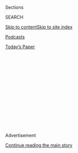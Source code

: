 <div id="app">

<div>

<div>

<div>

<div class="NYTAppHideMasthead css-1q2w90k e1suatyy0">

<div class="section css-ui9rw0 e1suatyy2">

<div class="css-eph4ug er09x8g0">

<div class="css-6n7j50">

</div>

<span class="css-1dv1kvn">Sections</span>

<div class="css-10488qs">

<span class="css-1dv1kvn">SEARCH</span>

</div>

[Skip to content](#site-content)[Skip to site
index](#site-index)

</div>

<div id="masthead-section-label" class="css-1wr3we4 eaxe0e00">

[Podcasts](https://www.nytimes3xbfgragh.onion/spotlight/podcasts)

</div>

<div class="css-10698na e1huz5gh0">

</div>

</div>

<div id="masthead-bar-one" class="section hasLinks css-15hmgas e1csuq9d3">

<div class="css-uqyvli e1csuq9d0">

</div>

<div class="css-1uqjmks e1csuq9d1">

</div>

<div class="css-9e9ivx">

[](https://myaccount.nytimes3xbfgragh.onion/auth/login?response_type=cookie&client_id=vi)

</div>

<div class="css-1bvtpon e1csuq9d2">

[Today’s
Paper](https://www.nytimes3xbfgragh.onion/section/todayspaper)

</div>

</div>

</div>

</div>

<div data-aria-hidden="false">

<div id="site-content" data-role="main">

<div>

<div class="css-1aor85t" style="opacity:0.000000001;z-index:-1;visibility:hidden">

<div class="css-1hqnpie">

<div class="css-epjblv">

<span class="css-17xtcya">[Podcasts](/spotlight/podcasts)</span><span class="css-x15j1o">|</span><span class="css-fwqvlz">‘This
Terrible Thing Is Happening, but the World Goes
On.’</span>

</div>

<div class="css-k008qs">

<div class="css-1iwv8en">

<span class="css-18z7m18"></span>

<div>

</div>

</div>

<span class="css-1n6z4y">https://nyti.ms/2KLqFys</span>

<div class="css-1705lsu">

<div class="css-4xjgmj">

<div class="css-4skfbu" data-role="toolbar" data-aria-label="Social Media Share buttons, Save button, and Comments Panel with current comment count" data-testid="share-tools">

  - 
  - 
  - 
  - 
    
    <div class="css-6n7j50">
    
    </div>

  - 
  - 

</div>

</div>

</div>

</div>

</div>

</div>

<div id="NYT_TOP_BANNER_REGION" class="css-13pd83m">

</div>

<div id="top-wrapper" class="css-1sy8kpn">

<div id="top-slug" class="css-l9onyx">

Advertisement

</div>

[Continue reading the main
story](#after-top)

<div class="ad top-wrapper" style="text-align:center;height:100%;display:block;min-height:250px">

<div id="top" class="place-ad" data-position="top" data-size-key="top">

</div>

</div>

<div id="after-top">

</div>

</div>

<div>

<div class="css-1g7y0i5 e1drnplw0">

<div class="css-1ceswkc e1drnplw1">

</div>

<div class="css-f2fzwx e1drnplw2">

<div data-aria-labelledby="modal-title" data-role="region">

<div id="modal-title" class="css-mln36k">

transcript

</div>

<div class="css-pbq7ev">

</div>

<span>Back to Sugar
Calling</span>

<div class="css-f6lhej">

<div class="css-1ialerq">

<div class="css-1701swk">

bars

</div>

<div>

<div class="css-1t7yl1y">

0:00/0:00

</div>

<div class="css-og85jy">

\-0:00

</div>

</div>

</div>

</div>

<div class="css-15fbio0">

<div class="css-1p4nyns">

transcript

## ‘This Terrible Thing Is Happening, but the World Goes On.’

### Hosted by Cheryl Strayed, produced by Kelly Prime and edited by Sara Sarasohn. Editorial oversight by Wendy Dorr.

#### Cheryl Strayed talks with the author Judy Blume about raising teens, losing religion and writing it all down.

Wednesday, April 29th, 2020

</div>

  - cheryl strayed  
    Today, I’m going to call Judy Blume. She taught me a lot about being
    a teenager and a young woman in her books, “Are You There God? It’s
    Me, Margaret,” “Deenie,” “Tiger Eyes,” “Forever.” Really, there’s
    such a long list. I could go on and on. In fact, I distinctly
    remember the exact shelf that her books occupied in Chaska Middle
    School. I visited often, checked out every single book on that shelf
    at least one, sometimes two or three times. I can’t think of anyone
    better to call when seeking wisdom at this really confusing moment
    in our lives, so I’m going to give her a call.

  - \[music\]

  - \[dial tone\]

  - judy blume  
    Hello?

  - cheryl strayed  
    Hi, is this Judy?

  - judy blume  
    It is Judy.

  - cheryl strayed  
    Hi, Judy. It’s Cheryl Strayed.

  - judy blume  
    Hi, Cheryl. How nice to talk to you.

  - cheryl strayed  
    Oh. I mean, honestly, Judy, in all of the dreams of my life as a
    writer, I never, ever, ever thought I would get to talk to you. I
    have loved you for so long, since I was a little child.

  - judy blume  
    Well, I’m so glad that I’m still here so we can do this.

  - cheryl strayed  
    I’m so glad you’re here too. We’ve made it this far, that I can
    finally reach you. So where are you?

  - judy blume  
    Well, we live in Key West, which is a lovely place to live. It’s
    summer all the time, and I’m a summer girl. And I’m here with my
    husband George, and we live in a old low-rise condo, and we’re on
    the second floor. And so we’re on the ocean with the birds, and it’s
    feeding time in the afternoon, and we get to watch all the changes.
    I know it’s good for me in normal time, so I’m assuming that it’s
    good for me in these times too. I love the sea. I love everything
    about it. I like to go to sleep at night listening to it, so I’m
    lucky.

  - cheryl strayed  
    So is it just the two of you? Have you been socially isolating for
    some time now?

  - judy blume  
    Since March 12.

  - cheryl strayed  
    Wow.

  - judy blume  
    So yes, it’s been a long time. The last day — I think that may be
    the last day we went to the bookstore. I know it was on a Thursday.
    And it’s so interesting, this role reversal with grown kids, and
    I’ve heard it from so many of my friends, but I know we’re not the
    only ones, where they call — they’re worried. It’s a very tender
    kind of worry, because I guess they think we’re old. \[LAUGHS\] I
    guess we are old, but we don’t see ourselves that way. We’re 82. We
    think of ourselves as young, but we’re not. And Larry called, and he
    said, you cannot be going to work at the bookstore with everybody
    coming into that store is a tourist from all over the place. You
    can’t do it anymore. And we looked at each other, George and I,
    and we knew he was right. We knew he was right. And of course, the
    store closed. But we did stop. That was our last day. And that’s
    been very hard, Cheryl.

  - cheryl strayed  
    Oh. And so you own a bookstore, right? It’s called Books & Books in
    Key West.

  - judy blume  
    Well, we started it. We don’t own it. It’s nonprofit. But we’re the
    founders. And it’s four years old, and it’s our baby. And going to
    work four days a week in the bookstore is like this huge joy for me.
    It’s my reward after 50 years of writing, which, for me, was enough.
    It’s not enough for everybody. But for me, 50 years was enough —

  - cheryl strayed  
    Right.

  - \[laughter\]

  - judy blume  
    — I said, of being locked up in that little room, and here I’m right
    back. I’m right back living the way I lived when I was writing full
    time.

  - cheryl strayed  
    Right. That’s so interesting you say that, because the other writers
    I’ve talked to are all saying, well, you know, it’s not as hard for
    me because, of course, as a writer, I have to socially isolate in
    order to get work done. And you’re, I guess, retired as a writer,
    and then you were happily —

  - judy blume  
    No, no, no. No, never say retired. I’ve never retired. No, no, no.

  - cheryl strayed  
    But you’re just not writing right now. Is that what you mean?

  - judy blume  
    I’m not writing right now. And I would have to be doing something.
    I’m a worker. I’m a worker bee. So having a bookstore to go to and
    run, and do all the things that one does in a bookstore, and I love
    them all. And I loved being allowed out after 50 years of not being
    allowed out. And now I’m back. But I know how to do this, because
    this is the way I lived. Except, except for the constant — or I
    should say, the coming and going of anxiety.

  - cheryl strayed  
    Mm-hm.

  - judy blume  
    You know, it’s just so different.

  - cheryl strayed  
    Right. So what are you anxious about, Judy?

  - judy blume  
    Oh. What am I anxious about?

  - cheryl strayed  
    \[LAUGHS\] Let’s make a list.

  - judy blume  
    I’m anxious about what’s happening around the world. I’m anxious
    about the virus. I’m anxious about what it’s doing. It’s just a very
    scary thing.

  - cheryl strayed  
    Yeah.

  - judy blume  
    And maybe it is that the older you are, the more afraid you are.
    Maybe we’re not supposed to be afraid. I don’t know. But I’m a
    mixture of the anxiety but the optimist. I’m scared one minute, and
    then it’s like, oh, everything is going to be OK. Let’s dance. That
    will help me.

  - cheryl strayed  
    And how do you make that shift? How do you go from that anxiety that
    you feel to, let’s dance, or to that sense of, it’s going to be OK?

  - judy blume  
    \[LAUGHS\]
    
    You know, I grew up with a wonderful father. I adored my father.
    Sadly, he died when he was 54, and I was just 21. And so we didn’t
    get to know each other as adults. But he was a philosopher. He was
    the guy who everyone came to with their problems. As I became a
    teenager, of course, I didn’t turn to him, because he was my father,
    and you know how that goes. You have to go someplace else.

  - cheryl strayed  
    Right. Of course.

  - judy blume  
    But in our family, he was the youngest of seven children. Nobody
    lived to be 60. All of his siblings. So there was always another
    death, another shiva, which is — when a Jewish person dies, you call
    it sitting shiva, and people come and visit. That was going on all
    the time I was growing up. And he would always, when I was young,
    take me on his lap and say, life is for the living, and life goes
    on. Life will go on. And yeah, that’s true. Life goes on.

  - cheryl strayed  
    So you reach back for that sense of — to me, when he’s saying to
    you, life goes on even in the face of death, that to me is the
    ultimate lesson in essentially embracing that suffering exists, and
    that even in our joy, there is always a piece of sorrow.

  - judy blume  
    Yes.

  - cheryl strayed  
    I find that to be a calming thing. That’s helped me shift from
    anxiety to calm, and sometimes all the way to let’s dance, if you
    put that on the continuum.

  - judy blume  
    \[LAUGHS\] Let’s dance is because moving around, moving — we go for
    morning walks. We have not given up our morning walk, thank
    goodness. We wear masks now, but we go for a two-mile walk every
    morning. And that is so, so important. And the physical activity for
    me — George is much more mellow, much more relaxed and cavalier
    personality. And he doesn’t worry, which is nice, but if — there’s
    always one — maybe there are couples where no one worries. But the
    couples I know have one who’s anxious and a worrier, and the other
    one who isn’t. Two worriers in one family would be too much.

  - cheryl strayed  
    I agree.

  - judy blume  
    Right? But it’s the one with all the imagination. He often will say
    to me, you have too much imagination. Well, if you’re a fiction
    writer, you can’t have too much imagination.

  - cheryl strayed  
    That’s right. It’s come in handy for you, I would say, Judy, that
    imagination.

  - judy blume  
    \[LAUGHS\]

  - cheryl strayed  
    So many of those books that you’ve written, all of them, really,
    they always — I think one of the most important things that you and
    your books have contributed is really teaching children and
    teenagers about how important it is to have that sense of honesty
    and integrity, and to be sensitive to our own needs and desires and
    thoughts, and those of others as well. How was it that you came to
    write these books that were so much about openness, and honesty, and
    honoring our emotional lives?

  - judy blume  
    Yeah, but let’s just — I just have to tell you the truth here. I had
    no idea what I was doing. When I sat down to write books, I was in
    my very late 20s. Maybe I was 30 when “Margaret” was published. I
    had no idea what I was doing. And where does that stuff come from? I
    don’t know. I don’t understand it. I’ve given up trying to
    understand it. But it’s there when I write. And it may not be there
    when I have a conversation with you. It’s there somewhere deep
    inside, and it comes out when I’m writing. I just — I have a couple
    of things I wanted to share with you, but — and the other one is not
    from a book of mine, but this is so apropos of what we’re saying.
    “In the Unlikely Event,” when I was writing that — that’s my last
    novel, and it’s going to be my last novel. And it took five years,
    and it took a lot out of me. But it’s all based on a series of
    tragedies that happened in my hometown when I was 14. And although
    it’s not autobiographical in terms of the characters, it is very
    much, was a part of my life.

  - cheryl strayed  
    Right. And it’s Elizabeth, New Jersey, is that right?

  - judy blume  
    Elizabeth, New Jersey, yeah. In, I can’t remember how many days,
    50-something days, we had three major airlines crash.

  - cheryl strayed  
    Into your town.

  - judy blume  
    Yeah, into our town. Into Elizabeth. I did not see any of it. I
    remember it very clearly. And the only thing that surprises me now,
    that, as a fiction writer, I never wrote about it for 40 years, I
    think. But anyway, there was just this one tiny little line in it
    that I remember after I wrote it, I said to myself, where did that
    come from? And how did you know that? Because it just came. And it’s
    the night after the first crash, when Miri, who is 15, is in bed
    with her single mom, Rusty, and neither one of them can sleep. And
    this is from Rusty’s point of view.
    
    “When Miri asked if she believed in God, what was she supposed to
    say? Of course I believe in God, she told her. But how could God let
    such a terrible thing happen? It’s not God’s job to decide what
    happens, Rusty said. It’s his job to help you get through it. Oh, if
    only she really believed that.”
    
    And that makes me cry, because I don’t know where that came from. I
    do remember after a series of tragedies in our family, my father,
    who was raised as an Orthodox Jew, but from the time he married my
    mother — I mean, she wasn’t, and so we weren’t. We were Jews, but we
    weren’t observant Jews in any way. But my father — I think it was
    very, very hard for him. This was when his — my 25-year-old cousin
    was diagnosed with terminal lung cancer, and she had a two-year-old
    baby. And on the night that the doctors told her parents this, my
    father’s last surviving sibling, who was her father, died on the
    spot in the hospital. And then a few months later, Elsie, my cousin,
    died. And my father was sitting on the stairs, and I was sitting
    with him. And he said, you know, I just can’t believe anymore. I
    just think I have lost my belief in God. It’s not there anymore.
    I’ve lost it. And you know what? A few months later, my father
    died very quickly and suddenly, and I was with him. And all of this
    was tough. Very tough. And I wasn’t writing then, of course. So you
    ask, how do you get through things? And after I became a writer,
    that’s how I got through things.

  - cheryl strayed  
    Yeah, writing became your healing.

  - judy blume  
    Well, yeah, it did.

  - cheryl strayed  
    But back there, when your father said, I don’t believe in God, and
    then he died, you were a young woman. How old were you when he died?
    21?

  - judy blume  
    21\. I was about to get married, believe it or not. The invitations
    were out to the wedding. Way too young, but we did that then. You
    know.

  - cheryl strayed  
    Mm-hm. Yeah. I did that too. Too young.

  - judy blume  
    Too young.

  - cheryl strayed  
    How did you find your way through that darkness?

  - judy blume  
    That was very dark.
    
    That was very dark. I think I — I don’t know, because I had no one
    to talk to. My mother never spoke about that day. Never. My father
    was the nurturing parent, and the one you could go to, and the one
    who would help you through things. And my mother just couldn’t do
    anything like that. And she didn’t want us to show anything in
    public. And that’s hard.

  - cheryl strayed  
    It’s incredibly, and I think too — you know obviously, it sounds
    like there was this personality difference between your mother and
    father. But I would say that your mother’s values around loss and
    grief — saying, don’t show it in public, let’s not speak of it again
    — is very much aligned with the times and the ways that we used to
    think about grief and loss. And I guess that’s what I was trying to
    drive at when I was so struck by how brave you were as a writer to
    decide to break those codes of silence about subjects that are
    difficult. Grief, divorce, sexuality, masturbation, racism. All of
    these things that I was so drawn to, like many others, because you
    were speaking honestly with this deep emotional intelligence and
    compassion about things that we’re many times told, do not speak of
    these things.
    
    Did it come alive on the page, and in your real life, you didn’t —
    did you obey your mother when she said, don’t speak of it?

  - judy blume  
    Well, I mean, what was I going to do? My mother wasn’t going to talk
    to me. One time I went into her room, and she was crying. And I felt
    that, oh my god, I’ve invaded her privacy. And I felt terrible.
    Terrible. And so I left, instead of going and sitting down and
    crying. I knew that she just couldn’t do that. And I felt, I think,
    kind of abandoned then. I felt — and maybe that’s where it came out,
    in the writing. Because it was there. It was there, inside me. And
    that was the way I let it out. But none of what you said just now
    was deliberate. When I look back, I think, oh, for a fearful person
    — or I was a very fearful child, an anxious child with eczema and
    other anxiety-caused problems —
    
    I was courageous in my writing. I was brave in my writing, if not in
    my life.

  - cheryl strayed  
    Mm. And then it sounds like you became braver over time.

  - judy blume  
    Yeah, I think so. I certainly hope so. Yeah.

  - cheryl strayed  
    It’s like —

  - judy blume  
    You know what, I’m a doer. I like to take action. So when I had
    breast cancer, I was told I had breast cancer. OK. OK. Let’s get
    this thing done. Let’s get this taken care of. And I do my research,
    and I call people, and then I did it. That was it. Let’s just do
    this. And I think what’s so difficult this time is, there’s no
    action that I can take. I can’t control this coronavirus all over
    the world. There’s nothing I can do. I can vote, but there’s really
    nothing much that I can do. Which is kind of why I’m talking to you.
    \[LAUGHS\] I feel like this is something I can do. This is something
    I can do. It may never help anybody, but I can get this out, and
    it’s not just sitting here and doing nothing.

  - cheryl strayed  
    I actually think you’re doing a lot, Judy, in the form of all those
    books that you’ve written. Think of all the teenagers right now who
    are reading those words that you wrote so long ago, and feeling
    consoled by them during what is probably an incredibly hard time for
    them. I have two teenagers myself, and I know mine are challenged by
    having to be socially distant from their friends during this time
    when they really are wanting more and more independence. And my
    husband and I have gotten used to giving them independence. They get
    to roam the neighborhood or the city, and now suddenly, we’re
    saying, nope. It’s like you’re little kids again. You have to stay
    with us at our side. If not at our side, it’s certainly in our
    house. And that’s been rather tricky. My joke is that my teenagers
    have been socially distancing from my husband and me for some time
    now.

  - judy blume  
    Which is what teenagers are supposed to do.

  - cheryl strayed  
    Exactly. Developmentally, that’s their job. And now, what we have to
    say to them is, you have to be here with us all the time. And it’s
    hard. And so I’m asking, do you have maybe some wisdom to share with
    them? Um, and also to share with the parents. How do we do a good
    job at this? How do we respect those boundaries while also obeying
    the rules of social isolation?

  - judy blume  
    Oh, it’s a very hard — I mean, I wish I had answers for you. One
    thing I’m sharing with parents who have kids, teenage kids, is — or
    I would say this directly to the kids. Acknowledge your feelings.
    And you don’t have to discuss it with your parents either. Write it
    down. What I always did through the hardest times of my adult life —
    I just got rid of all these books a year or two ago when I moved. I
    probably shouldn’t have, but I did. I had notebooks. They weren’t
    fancy, they were nothing, but they were whatever was around at the
    time. And through the hardest times — I never wrote about the happy
    times, but through the hardest times, I would just write things
    down, not fancy. Just — I’m a doodler. So even with doodles, I would
    write the word “annoyed,” and I would doodle all around it. Angry,
    sad, lost, lonely, wishing, missing. All the things that they may be
    feeling. Jot it down. If you can draw it, even better. I never
    could, but I decorated words with my doodles. Because someday when
    this ends, and it will end, then they will have this so that they
    can remember. And they never have to share it. I think that’s the
    most important thing. It’s theirs. It’s private. It’s off limits.

  - cheryl strayed  
    Yeah. You know, I just want to pause and say, wait a minute, did you
    — when you say you got rid of your notebooks, did you donate them to
    the library that’s keeping your papers?

  - judy blume  
    Oh, no. No, no, no —

  - cheryl strayed  
    Judy\!

  - judy blume  
    — no, no, no. They —

  - cheryl strayed  
    Oh, come on.

  - judy blume  
    No\! No, this was stuff so private. I mean, my papers went, but
    these notebooks were shredded. Yes, under my supervision, shredded.

  - cheryl strayed  
    Oh, Judy.

  - judy blume  
    I read them, I saved them. Every year, I took them out. And then I
    thought, you know, I don’t want to die with these notebooks out
    there. I don’t want anyone I love — my kids, my husband — I don’t
    want them to read this. Because this was for me.
    
    While some of it may have been about them, this release was for me.

  - cheryl strayed  
    Right.

  - judy blume  
    And then I didn’t need it anymore. And I didn’t feel that it
    belonged out there in the world either, because this was who I was
    at a moment in time. Just like this is who your kids are right now.
    And they may not need to do this, because again, they have friends
    that they’re sharing with. I don’t know. Are they sharing their most
    intimate, dark feelings? Do they want to do that? Then they do that
    for themselves. I never did that when I was growing up. I had a best
    friend. And we are still best friends, god knows how many years
    later.

  - cheryl strayed  
    Oh, that’s so nice.

  - judy blume  
    12 to 82. It’s a lot of years. And we talk about that now, how we
    loved each other, we enjoyed each other’s company so much.
    Everything was perfect just being together. But we never really told
    each other what was deep, deep inside. Never. Never shared that.

  - cheryl strayed  
    Why do you think you didn’t?

  - judy blume  
    Why. I don’t know. Was it the times? Are kids more able to do that
    now?

  - cheryl strayed  
    You know, I don’t know. I had that same experience when I got back
    in touch with some of my high school friends, maybe a decade or so
    ago. And some of my best, best friends. And it was only then that we
    shared difficult things. That I shared that my father had physically
    abused my mother, for example. Or shared the economic hardship. I
    grew up in poverty, and how stressful that was for me, and how hard
    I worked as a teenager to conceal that. And all of that — here we
    were, dear friends, and all of that, I was trying to make it
    invisible. And I think that for me, my theory is that it’s just too
    painful. It’s too painful, and so much about being a teenager, as
    you well know, that you’ve written about again and again, is just
    wanting everyone to think that you’re normal. And we all have this
    bizarre idea of what normal is, and so we do everything we can to
    pretend to be that way. And what your books always reveal is, none
    of us are normal. We’re all our original selves. And that’s really
    the most beautiful face we can show the world, but it’s really hard
    to do that when you’re a teenager. And I think it’s hard for my kids
    too. My son — I think especially maybe in this case for boys,
    because I asked them that same question. I think my daughter does
    talk to her friends, at least to some degree, about her struggles.
    But my son has said, mom, we just don’t operate that way. What he
    wants to do is go skateboarding with his friends. And they speak
    with a kind of body language that’s not about words so much.

  - judy blume  
    There’s a little — I mean, there is a male-female thing there too.

  - cheryl strayed  
    Yeah, yeah.

  - judy blume  
    I mean, that’s like George. But — oh, Cheryl, can I read you
    something that I absolutely adore?

  - cheryl strayed  
    Yes, please do.

  - judy blume  
    And this is not mine. This is something I just love. It’s from Maira
    Kalman. Do you know who she is?

  - cheryl strayed  
    I do.

  - judy blume  
    She is my favorite Illustrator. And oh my gosh, I wish I could show
    you the glorious illustrations that are in this book. And the book
    is called “Beloved Dog.” And for some reason, I come to it again and
    again and again. And her words are simple, yet not simple. So this
    is it, OK?

  - cheryl strayed  
    OK.

  - judy blume  
    “When I go out for a walk, there’s so much I see that makes me happy
    to be alive — breathing, not thinking, observing. I am grateful
    beyond measure to be a part of it all. There are people, of course,
    heroic and heartbreaking, going about their business in splendid
    fashion. There are trees, glorious and consoling, changing with the
    seasons, reminders that all things change and change again. There
    are flowers, birds, babies, buildings. I love all these things. But
    above all, I am besotted by dogs. They are constant reminders that
    life reveals the best of itself when we live fully in the moment and
    extend our unconditional love. And it is very true that the most
    tender, uncomplicated, most generous part of our being blossoms
    without any effort when it comes to the love of a dog.”

  - cheryl strayed  
    Mm. Wow. That is so beautiful, Judy.

  - judy blume  
    I have one fantasy left as a professional, as a writer. My one
    fantasy is that I would love to collaborate with Maira Kalman. I
    just think she is brilliant and wonderful. And now you have to ask
    me, do I have a dog?

  - cheryl strayed  
    Do you have a dog, since you read that?

  - judy blume  
    No.

  - cheryl strayed  
    Why did you choose that passage?

  - judy blume  
    I don’t have a dog. And I love that in this book, she tells us that
    she was terrified of dogs because her mother and grandmother, I
    think, said, be careful, they’ll lunge for your neck and bite your
    head off, something like that. And my mother was terrified of dogs,
    so I didn’t grow up with a dog. But then my son got a dog. And I
    fell in love with this dog. I called Lukie my granddog. And I
    learned what it is about loving a dog. It was just so unconditional
    and satisfying, and very, very sad when Lukie died. She was 16. And
    I always thought that Larry would get another dog, but he never has.
    And of course, I watch them here in Key West, and I just love
    watching them. But I don’t have my own dog.

  - cheryl strayed  
    Well, why don’t you get one, Judy?

  - judy blume  
    Because George says, you have me, Judy. If you don’t have me, you
    should definitely get a dog. But as long as you have me, you’re OK.
    You don’t need a dog.

  - cheryl strayed  
    I’ll just say — I don’t have a vote in this, so I can express my
    opinion. I have two dogs and a husband. And trust me, the things
    that the dogs give me are very different than the things my husband
    gives me.

  - judy blume  
    Oh, I know. I know. But I agree with him that we are probably so
    different that we should not try to have a dog together. And you
    know, this is not just, of course, about the love of a dog. This
    also could be the love for a friend, or the love for a family
    member. It just seems to me to be a lovely piece. I just like
    opening this book and reading.

  - cheryl strayed  
    Well, and to me, it seems to be about the pleasure we take in the
    small things. The way that we find beauty or wonder in every day.
    Are you finding wonder and beauty every day in the midst of these
    difficult times?

  - judy blume  
    I think it’s hard. I do love when we go out walking. I don’t know if
    you know this about Key West, but chickens roam freely in Key West,
    and they’re protected. And I don’t always love the chickens, but
    this time of year, with their little babies walking behind them,
    that’s wonder right there. You know, the world goes on. This
    terrible thing is happening, but the world goes on.

  - cheryl strayed  
    There will always be little yellow baby birds, no matter what.

  - \[laughter\]

  - judy blume  
    I guess so. I hope so.

  - cheryl strayed  
    I do too. So Judy, it’s been wonderful to speak to you, and thank
    you so much for sharing yourself with me.

  - judy blume  
    Thank you. OK. Stay well.

  - cheryl strayed  
    Bye bye, hon.

  - judy blume  
    Bye.

  - cheryl strayed  
    Bye.

  - \[music\]  
    I’m Cheryl Strayed. This is “Sugar Calling.” Next week, Alice
    Walker.

</div>

</div>

</div>

</div>

<div style="position:absolute;width:0;height:0;visibility:hidden;display:none">

</div>

<div style="width:100%">

<div class="css-18qqsen e1eullfg0" style="background-image:url(https://static01.graylady3jvrrxbe.onion/images/2020/04/29/podcasts/sugar-calling-album-art/sugar-calling-album-art-videoFifteenBySeven2610-v2.png)">

<div class="css-1hmsypo e1eullfg2">

<div class="css-131hid3 e1eullfg3">

<div class="css-1uhi299 e1eullfg1">

</div>

<div class="css-1tloyb6">

<div class="css-1kltdsh ehra6vc0">

[<span class="css-1f76qa2">![Sugar Calling
logo](https://static01.graylady3jvrrxbe.onion/images/2020/04/29/podcasts/sugar-calling-album-art/sugar-calling-album-art-square320.jpg)<span>Sugar
Calling</span></span>](https://www.nytimes3xbfgragh.onion/column/sugar-calling)<span class="css-1lhttlg ehra6vc1"><span class="css-sj5ozi ehra6vc2">Subscribe:</span></span>

  - [Apple Podcasts](https://itunes.apple.com/us/podcast/id1505881384)
  - [Google
    Podcasts](https://podcasts.google.com/?feed=aHR0cHM6Ly9yc3MuYXJ0MTkuY29tL3N1Z2FyLWNhbGxpbmc&ved=0CAUQrrcFahcKEwjA8Kyn09voAhUAAAAAHQAAAAAQBQ)

</div>

</div>

<div class="css-1r0dpua e1eullfg4">

<div class="css-1gu519p edye5kn0">

<div>

# ‘This Terrible Thing Is Happening, but the World Goes On.’

## Cheryl Strayed talks with the author Judy Blume about raising teens, losing religion and writing it all down.

</div>

<span class="css-lsnb14 edye5kn4">Hosted by Cheryl Strayed, produced by
Kelly Prime and edited by Sara Sarasohn. Editorial oversight by Wendy
Dorr.</span>

<div class="css-1vd84sn">

<span class="css-16bt4xd">Transcript</span>

</div>

</div>

<div class="css-1g7y0i5 e1drnplw0">

<div class="css-1ceswkc e1drnplw1">

</div>

<div class="css-f2fzwx e1drnplw2">

<div data-aria-labelledby="modal-title" data-role="region">

<div id="modal-title" class="css-mln36k">

transcript

</div>

<div class="css-pbq7ev">

</div>

<span>Back to Sugar
Calling</span>

<div class="css-f6lhej">

<div class="css-1ialerq">

<div class="css-1701swk">

bars

</div>

<div>

<div class="css-1t7yl1y">

0:00/0:00

</div>

<div class="css-og85jy">

\-0:00

</div>

</div>

</div>

</div>

<div class="css-15fbio0">

<div class="css-1p4nyns">

transcript

## ‘This Terrible Thing Is Happening, but the World Goes On.’

### Hosted by Cheryl Strayed, produced by Kelly Prime and edited by Sara Sarasohn. Editorial oversight by Wendy Dorr.

#### Cheryl Strayed talks with the author Judy Blume about raising teens, losing religion and writing it all down.

Wednesday, April 29th, 2020

</div>

  - cheryl strayed  
    Today, I’m going to call Judy Blume. She taught me a lot about being
    a teenager and a young woman in her books, “Are You There God? It’s
    Me, Margaret,” “Deenie,” “Tiger Eyes,” “Forever.” Really, there’s
    such a long list. I could go on and on. In fact, I distinctly
    remember the exact shelf that her books occupied in Chaska Middle
    School. I visited often, checked out every single book on that shelf
    at least one, sometimes two or three times. I can’t think of anyone
    better to call when seeking wisdom at this really confusing moment
    in our lives, so I’m going to give her a call.

  - \[music\]

  - \[dial tone\]

  - judy blume  
    Hello?

  - cheryl strayed  
    Hi, is this Judy?

  - judy blume  
    It is Judy.

  - cheryl strayed  
    Hi, Judy. It’s Cheryl Strayed.

  - judy blume  
    Hi, Cheryl. How nice to talk to you.

  - cheryl strayed  
    Oh. I mean, honestly, Judy, in all of the dreams of my life as a
    writer, I never, ever, ever thought I would get to talk to you. I
    have loved you for so long, since I was a little child.

  - judy blume  
    Well, I’m so glad that I’m still here so we can do this.

  - cheryl strayed  
    I’m so glad you’re here too. We’ve made it this far, that I can
    finally reach you. So where are you?

  - judy blume  
    Well, we live in Key West, which is a lovely place to live. It’s
    summer all the time, and I’m a summer girl. And I’m here with my
    husband George, and we live in a old low-rise condo, and we’re on
    the second floor. And so we’re on the ocean with the birds, and it’s
    feeding time in the afternoon, and we get to watch all the changes.
    I know it’s good for me in normal time, so I’m assuming that it’s
    good for me in these times too. I love the sea. I love everything
    about it. I like to go to sleep at night listening to it, so I’m
    lucky.

  - cheryl strayed  
    So is it just the two of you? Have you been socially isolating for
    some time now?

  - judy blume  
    Since March 12.

  - cheryl strayed  
    Wow.

  - judy blume  
    So yes, it’s been a long time. The last day — I think that may be
    the last day we went to the bookstore. I know it was on a Thursday.
    And it’s so interesting, this role reversal with grown kids, and
    I’ve heard it from so many of my friends, but I know we’re not the
    only ones, where they call — they’re worried. It’s a very tender
    kind of worry, because I guess they think we’re old. \[LAUGHS\] I
    guess we are old, but we don’t see ourselves that way. We’re 82. We
    think of ourselves as young, but we’re not. And Larry called, and he
    said, you cannot be going to work at the bookstore with everybody
    coming into that store is a tourist from all over the place. You
    can’t do it anymore. And we looked at each other, George and I,
    and we knew he was right. We knew he was right. And of course, the
    store closed. But we did stop. That was our last day. And that’s
    been very hard, Cheryl.

  - cheryl strayed  
    Oh. And so you own a bookstore, right? It’s called Books & Books in
    Key West.

  - judy blume  
    Well, we started it. We don’t own it. It’s nonprofit. But we’re the
    founders. And it’s four years old, and it’s our baby. And going to
    work four days a week in the bookstore is like this huge joy for me.
    It’s my reward after 50 years of writing, which, for me, was enough.
    It’s not enough for everybody. But for me, 50 years was enough —

  - cheryl strayed  
    Right.

  - \[laughter\]

  - judy blume  
    — I said, of being locked up in that little room, and here I’m right
    back. I’m right back living the way I lived when I was writing full
    time.

  - cheryl strayed  
    Right. That’s so interesting you say that, because the other writers
    I’ve talked to are all saying, well, you know, it’s not as hard for
    me because, of course, as a writer, I have to socially isolate in
    order to get work done. And you’re, I guess, retired as a writer,
    and then you were happily —

  - judy blume  
    No, no, no. No, never say retired. I’ve never retired. No, no, no.

  - cheryl strayed  
    But you’re just not writing right now. Is that what you mean?

  - judy blume  
    I’m not writing right now. And I would have to be doing something.
    I’m a worker. I’m a worker bee. So having a bookstore to go to and
    run, and do all the things that one does in a bookstore, and I love
    them all. And I loved being allowed out after 50 years of not being
    allowed out. And now I’m back. But I know how to do this, because
    this is the way I lived. Except, except for the constant — or I
    should say, the coming and going of anxiety.

  - cheryl strayed  
    Mm-hm.

  - judy blume  
    You know, it’s just so different.

  - cheryl strayed  
    Right. So what are you anxious about, Judy?

  - judy blume  
    Oh. What am I anxious about?

  - cheryl strayed  
    \[LAUGHS\] Let’s make a list.

  - judy blume  
    I’m anxious about what’s happening around the world. I’m anxious
    about the virus. I’m anxious about what it’s doing. It’s just a very
    scary thing.

  - cheryl strayed  
    Yeah.

  - judy blume  
    And maybe it is that the older you are, the more afraid you are.
    Maybe we’re not supposed to be afraid. I don’t know. But I’m a
    mixture of the anxiety but the optimist. I’m scared one minute, and
    then it’s like, oh, everything is going to be OK. Let’s dance. That
    will help me.

  - cheryl strayed  
    And how do you make that shift? How do you go from that anxiety that
    you feel to, let’s dance, or to that sense of, it’s going to be OK?

  - judy blume  
    \[LAUGHS\]
    
    You know, I grew up with a wonderful father. I adored my father.
    Sadly, he died when he was 54, and I was just 21. And so we didn’t
    get to know each other as adults. But he was a philosopher. He was
    the guy who everyone came to with their problems. As I became a
    teenager, of course, I didn’t turn to him, because he was my father,
    and you know how that goes. You have to go someplace else.

  - cheryl strayed  
    Right. Of course.

  - judy blume  
    But in our family, he was the youngest of seven children. Nobody
    lived to be 60. All of his siblings. So there was always another
    death, another shiva, which is — when a Jewish person dies, you call
    it sitting shiva, and people come and visit. That was going on all
    the time I was growing up. And he would always, when I was young,
    take me on his lap and say, life is for the living, and life goes
    on. Life will go on. And yeah, that’s true. Life goes on.

  - cheryl strayed  
    So you reach back for that sense of — to me, when he’s saying to
    you, life goes on even in the face of death, that to me is the
    ultimate lesson in essentially embracing that suffering exists, and
    that even in our joy, there is always a piece of sorrow.

  - judy blume  
    Yes.

  - cheryl strayed  
    I find that to be a calming thing. That’s helped me shift from
    anxiety to calm, and sometimes all the way to let’s dance, if you
    put that on the continuum.

  - judy blume  
    \[LAUGHS\] Let’s dance is because moving around, moving — we go for
    morning walks. We have not given up our morning walk, thank
    goodness. We wear masks now, but we go for a two-mile walk every
    morning. And that is so, so important. And the physical activity for
    me — George is much more mellow, much more relaxed and cavalier
    personality. And he doesn’t worry, which is nice, but if — there’s
    always one — maybe there are couples where no one worries. But the
    couples I know have one who’s anxious and a worrier, and the other
    one who isn’t. Two worriers in one family would be too much.

  - cheryl strayed  
    I agree.

  - judy blume  
    Right? But it’s the one with all the imagination. He often will say
    to me, you have too much imagination. Well, if you’re a fiction
    writer, you can’t have too much imagination.

  - cheryl strayed  
    That’s right. It’s come in handy for you, I would say, Judy, that
    imagination.

  - judy blume  
    \[LAUGHS\]

  - cheryl strayed  
    So many of those books that you’ve written, all of them, really,
    they always — I think one of the most important things that you and
    your books have contributed is really teaching children and
    teenagers about how important it is to have that sense of honesty
    and integrity, and to be sensitive to our own needs and desires and
    thoughts, and those of others as well. How was it that you came to
    write these books that were so much about openness, and honesty, and
    honoring our emotional lives?

  - judy blume  
    Yeah, but let’s just — I just have to tell you the truth here. I had
    no idea what I was doing. When I sat down to write books, I was in
    my very late 20s. Maybe I was 30 when “Margaret” was published. I
    had no idea what I was doing. And where does that stuff come from? I
    don’t know. I don’t understand it. I’ve given up trying to
    understand it. But it’s there when I write. And it may not be there
    when I have a conversation with you. It’s there somewhere deep
    inside, and it comes out when I’m writing. I just — I have a couple
    of things I wanted to share with you, but — and the other one is not
    from a book of mine, but this is so apropos of what we’re saying.
    “In the Unlikely Event,” when I was writing that — that’s my last
    novel, and it’s going to be my last novel. And it took five years,
    and it took a lot out of me. But it’s all based on a series of
    tragedies that happened in my hometown when I was 14. And although
    it’s not autobiographical in terms of the characters, it is very
    much, was a part of my life.

  - cheryl strayed  
    Right. And it’s Elizabeth, New Jersey, is that right?

  - judy blume  
    Elizabeth, New Jersey, yeah. In, I can’t remember how many days,
    50-something days, we had three major airlines crash.

  - cheryl strayed  
    Into your town.

  - judy blume  
    Yeah, into our town. Into Elizabeth. I did not see any of it. I
    remember it very clearly. And the only thing that surprises me now,
    that, as a fiction writer, I never wrote about it for 40 years, I
    think. But anyway, there was just this one tiny little line in it
    that I remember after I wrote it, I said to myself, where did that
    come from? And how did you know that? Because it just came. And it’s
    the night after the first crash, when Miri, who is 15, is in bed
    with her single mom, Rusty, and neither one of them can sleep. And
    this is from Rusty’s point of view.
    
    “When Miri asked if she believed in God, what was she supposed to
    say? Of course I believe in God, she told her. But how could God let
    such a terrible thing happen? It’s not God’s job to decide what
    happens, Rusty said. It’s his job to help you get through it. Oh, if
    only she really believed that.”
    
    And that makes me cry, because I don’t know where that came from. I
    do remember after a series of tragedies in our family, my father,
    who was raised as an Orthodox Jew, but from the time he married my
    mother — I mean, she wasn’t, and so we weren’t. We were Jews, but we
    weren’t observant Jews in any way. But my father — I think it was
    very, very hard for him. This was when his — my 25-year-old cousin
    was diagnosed with terminal lung cancer, and she had a two-year-old
    baby. And on the night that the doctors told her parents this, my
    father’s last surviving sibling, who was her father, died on the
    spot in the hospital. And then a few months later, Elsie, my cousin,
    died. And my father was sitting on the stairs, and I was sitting
    with him. And he said, you know, I just can’t believe anymore. I
    just think I have lost my belief in God. It’s not there anymore.
    I’ve lost it. And you know what? A few months later, my father
    died very quickly and suddenly, and I was with him. And all of this
    was tough. Very tough. And I wasn’t writing then, of course. So you
    ask, how do you get through things? And after I became a writer,
    that’s how I got through things.

  - cheryl strayed  
    Yeah, writing became your healing.

  - judy blume  
    Well, yeah, it did.

  - cheryl strayed  
    But back there, when your father said, I don’t believe in God, and
    then he died, you were a young woman. How old were you when he died?
    21?

  - judy blume  
    21\. I was about to get married, believe it or not. The invitations
    were out to the wedding. Way too young, but we did that then. You
    know.

  - cheryl strayed  
    Mm-hm. Yeah. I did that too. Too young.

  - judy blume  
    Too young.

  - cheryl strayed  
    How did you find your way through that darkness?

  - judy blume  
    That was very dark.
    
    That was very dark. I think I — I don’t know, because I had no one
    to talk to. My mother never spoke about that day. Never. My father
    was the nurturing parent, and the one you could go to, and the one
    who would help you through things. And my mother just couldn’t do
    anything like that. And she didn’t want us to show anything in
    public. And that’s hard.

  - cheryl strayed  
    It’s incredibly, and I think too — you know obviously, it sounds
    like there was this personality difference between your mother and
    father. But I would say that your mother’s values around loss and
    grief — saying, don’t show it in public, let’s not speak of it again
    — is very much aligned with the times and the ways that we used to
    think about grief and loss. And I guess that’s what I was trying to
    drive at when I was so struck by how brave you were as a writer to
    decide to break those codes of silence about subjects that are
    difficult. Grief, divorce, sexuality, masturbation, racism. All of
    these things that I was so drawn to, like many others, because you
    were speaking honestly with this deep emotional intelligence and
    compassion about things that we’re many times told, do not speak of
    these things.
    
    Did it come alive on the page, and in your real life, you didn’t —
    did you obey your mother when she said, don’t speak of it?

  - judy blume  
    Well, I mean, what was I going to do? My mother wasn’t going to talk
    to me. One time I went into her room, and she was crying. And I felt
    that, oh my god, I’ve invaded her privacy. And I felt terrible.
    Terrible. And so I left, instead of going and sitting down and
    crying. I knew that she just couldn’t do that. And I felt, I think,
    kind of abandoned then. I felt — and maybe that’s where it came out,
    in the writing. Because it was there. It was there, inside me. And
    that was the way I let it out. But none of what you said just now
    was deliberate. When I look back, I think, oh, for a fearful person
    — or I was a very fearful child, an anxious child with eczema and
    other anxiety-caused problems —
    
    I was courageous in my writing. I was brave in my writing, if not in
    my life.

  - cheryl strayed  
    Mm. And then it sounds like you became braver over time.

  - judy blume  
    Yeah, I think so. I certainly hope so. Yeah.

  - cheryl strayed  
    It’s like —

  - judy blume  
    You know what, I’m a doer. I like to take action. So when I had
    breast cancer, I was told I had breast cancer. OK. OK. Let’s get
    this thing done. Let’s get this taken care of. And I do my research,
    and I call people, and then I did it. That was it. Let’s just do
    this. And I think what’s so difficult this time is, there’s no
    action that I can take. I can’t control this coronavirus all over
    the world. There’s nothing I can do. I can vote, but there’s really
    nothing much that I can do. Which is kind of why I’m talking to you.
    \[LAUGHS\] I feel like this is something I can do. This is something
    I can do. It may never help anybody, but I can get this out, and
    it’s not just sitting here and doing nothing.

  - cheryl strayed  
    I actually think you’re doing a lot, Judy, in the form of all those
    books that you’ve written. Think of all the teenagers right now who
    are reading those words that you wrote so long ago, and feeling
    consoled by them during what is probably an incredibly hard time for
    them. I have two teenagers myself, and I know mine are challenged by
    having to be socially distant from their friends during this time
    when they really are wanting more and more independence. And my
    husband and I have gotten used to giving them independence. They get
    to roam the neighborhood or the city, and now suddenly, we’re
    saying, nope. It’s like you’re little kids again. You have to stay
    with us at our side. If not at our side, it’s certainly in our
    house. And that’s been rather tricky. My joke is that my teenagers
    have been socially distancing from my husband and me for some time
    now.

  - judy blume  
    Which is what teenagers are supposed to do.

  - cheryl strayed  
    Exactly. Developmentally, that’s their job. And now, what we have to
    say to them is, you have to be here with us all the time. And it’s
    hard. And so I’m asking, do you have maybe some wisdom to share with
    them? Um, and also to share with the parents. How do we do a good
    job at this? How do we respect those boundaries while also obeying
    the rules of social isolation?

  - judy blume  
    Oh, it’s a very hard — I mean, I wish I had answers for you. One
    thing I’m sharing with parents who have kids, teenage kids, is — or
    I would say this directly to the kids. Acknowledge your feelings.
    And you don’t have to discuss it with your parents either. Write it
    down. What I always did through the hardest times of my adult life —
    I just got rid of all these books a year or two ago when I moved. I
    probably shouldn’t have, but I did. I had notebooks. They weren’t
    fancy, they were nothing, but they were whatever was around at the
    time. And through the hardest times — I never wrote about the happy
    times, but through the hardest times, I would just write things
    down, not fancy. Just — I’m a doodler. So even with doodles, I would
    write the word “annoyed,” and I would doodle all around it. Angry,
    sad, lost, lonely, wishing, missing. All the things that they may be
    feeling. Jot it down. If you can draw it, even better. I never
    could, but I decorated words with my doodles. Because someday when
    this ends, and it will end, then they will have this so that they
    can remember. And they never have to share it. I think that’s the
    most important thing. It’s theirs. It’s private. It’s off limits.

  - cheryl strayed  
    Yeah. You know, I just want to pause and say, wait a minute, did you
    — when you say you got rid of your notebooks, did you donate them to
    the library that’s keeping your papers?

  - judy blume  
    Oh, no. No, no, no —

  - cheryl strayed  
    Judy\!

  - judy blume  
    — no, no, no. They —

  - cheryl strayed  
    Oh, come on.

  - judy blume  
    No\! No, this was stuff so private. I mean, my papers went, but
    these notebooks were shredded. Yes, under my supervision, shredded.

  - cheryl strayed  
    Oh, Judy.

  - judy blume  
    I read them, I saved them. Every year, I took them out. And then I
    thought, you know, I don’t want to die with these notebooks out
    there. I don’t want anyone I love — my kids, my husband — I don’t
    want them to read this. Because this was for me.
    
    While some of it may have been about them, this release was for me.

  - cheryl strayed  
    Right.

  - judy blume  
    And then I didn’t need it anymore. And I didn’t feel that it
    belonged out there in the world either, because this was who I was
    at a moment in time. Just like this is who your kids are right now.
    And they may not need to do this, because again, they have friends
    that they’re sharing with. I don’t know. Are they sharing their most
    intimate, dark feelings? Do they want to do that? Then they do that
    for themselves. I never did that when I was growing up. I had a best
    friend. And we are still best friends, god knows how many years
    later.

  - cheryl strayed  
    Oh, that’s so nice.

  - judy blume  
    12 to 82. It’s a lot of years. And we talk about that now, how we
    loved each other, we enjoyed each other’s company so much.
    Everything was perfect just being together. But we never really told
    each other what was deep, deep inside. Never. Never shared that.

  - cheryl strayed  
    Why do you think you didn’t?

  - judy blume  
    Why. I don’t know. Was it the times? Are kids more able to do that
    now?

  - cheryl strayed  
    You know, I don’t know. I had that same experience when I got back
    in touch with some of my high school friends, maybe a decade or so
    ago. And some of my best, best friends. And it was only then that we
    shared difficult things. That I shared that my father had physically
    abused my mother, for example. Or shared the economic hardship. I
    grew up in poverty, and how stressful that was for me, and how hard
    I worked as a teenager to conceal that. And all of that — here we
    were, dear friends, and all of that, I was trying to make it
    invisible. And I think that for me, my theory is that it’s just too
    painful. It’s too painful, and so much about being a teenager, as
    you well know, that you’ve written about again and again, is just
    wanting everyone to think that you’re normal. And we all have this
    bizarre idea of what normal is, and so we do everything we can to
    pretend to be that way. And what your books always reveal is, none
    of us are normal. We’re all our original selves. And that’s really
    the most beautiful face we can show the world, but it’s really hard
    to do that when you’re a teenager. And I think it’s hard for my kids
    too. My son — I think especially maybe in this case for boys,
    because I asked them that same question. I think my daughter does
    talk to her friends, at least to some degree, about her struggles.
    But my son has said, mom, we just don’t operate that way. What he
    wants to do is go skateboarding with his friends. And they speak
    with a kind of body language that’s not about words so much.

  - judy blume  
    There’s a little — I mean, there is a male-female thing there too.

  - cheryl strayed  
    Yeah, yeah.

  - judy blume  
    I mean, that’s like George. But — oh, Cheryl, can I read you
    something that I absolutely adore?

  - cheryl strayed  
    Yes, please do.

  - judy blume  
    And this is not mine. This is something I just love. It’s from Maira
    Kalman. Do you know who she is?

  - cheryl strayed  
    I do.

  - judy blume  
    She is my favorite Illustrator. And oh my gosh, I wish I could show
    you the glorious illustrations that are in this book. And the book
    is called “Beloved Dog.” And for some reason, I come to it again and
    again and again. And her words are simple, yet not simple. So this
    is it, OK?

  - cheryl strayed  
    OK.

  - judy blume  
    “When I go out for a walk, there’s so much I see that makes me happy
    to be alive — breathing, not thinking, observing. I am grateful
    beyond measure to be a part of it all. There are people, of course,
    heroic and heartbreaking, going about their business in splendid
    fashion. There are trees, glorious and consoling, changing with the
    seasons, reminders that all things change and change again. There
    are flowers, birds, babies, buildings. I love all these things. But
    above all, I am besotted by dogs. They are constant reminders that
    life reveals the best of itself when we live fully in the moment and
    extend our unconditional love. And it is very true that the most
    tender, uncomplicated, most generous part of our being blossoms
    without any effort when it comes to the love of a dog.”

  - cheryl strayed  
    Mm. Wow. That is so beautiful, Judy.

  - judy blume  
    I have one fantasy left as a professional, as a writer. My one
    fantasy is that I would love to collaborate with Maira Kalman. I
    just think she is brilliant and wonderful. And now you have to ask
    me, do I have a dog?

  - cheryl strayed  
    Do you have a dog, since you read that?

  - judy blume  
    No.

  - cheryl strayed  
    Why did you choose that passage?

  - judy blume  
    I don’t have a dog. And I love that in this book, she tells us that
    she was terrified of dogs because her mother and grandmother, I
    think, said, be careful, they’ll lunge for your neck and bite your
    head off, something like that. And my mother was terrified of dogs,
    so I didn’t grow up with a dog. But then my son got a dog. And I
    fell in love with this dog. I called Lukie my granddog. And I
    learned what it is about loving a dog. It was just so unconditional
    and satisfying, and very, very sad when Lukie died. She was 16. And
    I always thought that Larry would get another dog, but he never has.
    And of course, I watch them here in Key West, and I just love
    watching them. But I don’t have my own dog.

  - cheryl strayed  
    Well, why don’t you get one, Judy?

  - judy blume  
    Because George says, you have me, Judy. If you don’t have me, you
    should definitely get a dog. But as long as you have me, you’re OK.
    You don’t need a dog.

  - cheryl strayed  
    I’ll just say — I don’t have a vote in this, so I can express my
    opinion. I have two dogs and a husband. And trust me, the things
    that the dogs give me are very different than the things my husband
    gives me.

  - judy blume  
    Oh, I know. I know. But I agree with him that we are probably so
    different that we should not try to have a dog together. And you
    know, this is not just, of course, about the love of a dog. This
    also could be the love for a friend, or the love for a family
    member. It just seems to me to be a lovely piece. I just like
    opening this book and reading.

  - cheryl strayed  
    Well, and to me, it seems to be about the pleasure we take in the
    small things. The way that we find beauty or wonder in every day.
    Are you finding wonder and beauty every day in the midst of these
    difficult times?

  - judy blume  
    I think it’s hard. I do love when we go out walking. I don’t know if
    you know this about Key West, but chickens roam freely in Key West,
    and they’re protected. And I don’t always love the chickens, but
    this time of year, with their little babies walking behind them,
    that’s wonder right there. You know, the world goes on. This
    terrible thing is happening, but the world goes on.

  - cheryl strayed  
    There will always be little yellow baby birds, no matter what.

  - \[laughter\]

  - judy blume  
    I guess so. I hope so.

  - cheryl strayed  
    I do too. So Judy, it’s been wonderful to speak to you, and thank
    you so much for sharing yourself with me.

  - judy blume  
    Thank you. OK. Stay well.

  - cheryl strayed  
    Bye bye, hon.

  - judy blume  
    Bye.

  - cheryl strayed  
    Bye.

  - \[music\]  
    I’m Cheryl Strayed. This is “Sugar Calling.” Next week, Alice
    Walker.

</div>

</div>

</div>

</div>

</div>

<div class="css-1xgepvx e1eullfg5">

</div>

</div>

</div>

</div>

<div class="css-fnovkn e1gfokfg0">

<span class="css-1ly73wi e1tej78p0">Previous</span>

<div class="css-1s78rjm e1gfokfg1">

<div class="css-uq6cyc e1gfokfg3" data-recirc-bar-item="true">

<div class="css-hoe9xz">

<span class="css-nxkttv">More episodes
of</span><span class="css-19zi9mh">Sugar
Calling</span>

</div>

</div>

<div class="css-uq6cyc e1gfokfg3" data-recirc-bar-item="true">

[![](https://static01.graylady3jvrrxbe.onion/images/2020/05/22/podcasts/20sugar-hajo3/20sugar-hajo3-thumbLarge.jpg)](https://www.nytimes3xbfgragh.onion/2020/05/20/podcasts/sugar-calling-joy-harjo-poetry-virus.html?action=click&module=audio-series-bar&region=header&pgtype=Article)

<div class="css-14o8mz7 e1gfokfg2">

</div>

<div class="css-1qq8bvn">

May 20, 2020<span>  <span class="css-orcm78">•</span> 
35:30</span><span class="css-i5svdo">‘I Release You,
Fear’</span>

</div>

</div>

<div class="css-uq6cyc e1gfokfg3" data-recirc-bar-item="true">

[![](https://static01.graylady3jvrrxbe.onion/images/2020/05/13/podcasts/13sugar-calling/13sugar-calling-thumbLarge.jpg)](https://www.nytimes3xbfgragh.onion/2020/05/13/podcasts/sugar-calling-billy-collins-poetry-virus.html?action=click&module=audio-series-bar&region=header&pgtype=Article)

<div class="css-14o8mz7 e1gfokfg2">

</div>

<div class="css-1qq8bvn">

May 13, 2020<span class="css-i5svdo">‘There’s a Quiet All Over the
World’</span>

</div>

</div>

<div class="css-uq6cyc e1gfokfg3" data-recirc-bar-item="true">

[![](https://static01.graylady3jvrrxbe.onion/images/2020/05/06/podcasts/06sugarcalling/06sugarcalling-thumbLarge.jpg)](https://www.nytimes3xbfgragh.onion/2020/05/06/podcasts/sugar-calling-alice-walker-quarantine-virus.html?action=click&module=audio-series-bar&region=header&pgtype=Article)

<div class="css-14o8mz7 e1gfokfg2">

</div>

<div class="css-1qq8bvn">

May 6, 2020<span>  <span class="css-orcm78">•</span> 
28:58</span><span class="css-i5svdo">‘Whatever We Have, We Have to Work
With
It’</span>

</div>

</div>

<div class="css-uq6cyc e1gfokfg3" data-recirc-bar-item="true">

[![](https://static01.graylady3jvrrxbe.onion/images/2020/04/29/podcasts/29sugarcalliing-blume-sub/29sugarcalliing-blume-sub-thumbLarge.jpg)](https://www.nytimes3xbfgragh.onion/2020/04/29/podcasts/sugar-calling-judy-blume-quarantine-virus.html?action=click&module=audio-series-bar&region=header&pgtype=Article)

<div class="css-14o8mz7 e1gfokfg2">

</div>

<div class="css-1qq8bvn">

April 29, 2020<span class="css-i5svdo">‘This Terrible Thing Is
Happening, but the World Goes
On.’</span>

</div>

</div>

<div class="css-uq6cyc e1gfokfg3" data-recirc-bar-item="true">

[![](https://static01.graylady3jvrrxbe.onion/images/2020/04/27/podcasts/22sugarcalling/22sugarcalling-thumbLarge.jpg)](https://www.nytimes3xbfgragh.onion/2020/04/22/podcasts/sugar-calling-amy-tan-quarantine-virus.html?action=click&module=audio-series-bar&region=header&pgtype=Article)

<div class="css-14o8mz7 e1gfokfg2">

</div>

<div class="css-1qq8bvn">

April 22, 2020<span>  <span class="css-orcm78">•</span> 
39:19</span><span class="css-i5svdo">‘You Don’t Take Dictation. You Find
the
Truth.’</span>

</div>

</div>

<div class="css-uq6cyc e1gfokfg3" data-recirc-bar-item="true">

[![](https://static01.graylady3jvrrxbe.onion/images/2020/04/21/podcasts/15sugarcalling1/15sugarcalling1-thumbLarge.jpg)](https://www.nytimes3xbfgragh.onion/2020/04/15/podcasts/sugar-calling-pico-iyer-coronavirus.html?action=click&module=audio-series-bar&region=header&pgtype=Article)

<div class="css-14o8mz7 e1gfokfg2">

</div>

<div class="css-1qq8bvn">

April 15, 2020<span>  <span class="css-orcm78">•</span> 
35:45</span><span class="css-i5svdo">‘Joyful Participation in a World of
Sorrows’</span>

</div>

</div>

<div class="css-uq6cyc e1gfokfg3" data-recirc-bar-item="true">

[![](https://static01.graylady3jvrrxbe.onion/images/2020/04/02/books/08sugarcalling1/08sugarcalling1-thumbLarge-v3.jpg)](https://www.nytimes3xbfgragh.onion/2020/04/08/podcasts/sugar-calling-margaret-atwood-coronavirus.html?action=click&module=audio-series-bar&region=header&pgtype=Article)

<div class="css-14o8mz7 e1gfokfg2">

</div>

<div class="css-1qq8bvn">

April 8, 2020<span>  <span class="css-orcm78">•</span> 
34:32</span><span class="css-i5svdo">‘Roll Up Your Sleeves,
Girls’</span>

</div>

</div>

<div class="css-uq6cyc e1gfokfg3" data-recirc-bar-item="true">

[![](https://static01.graylady3jvrrxbe.onion/images/2020/04/09/podcasts/03sugarcalling-image/merlin_171264408_4ac7fc67-d8cc-45b9-9ec6-bdd20672e694-thumbLarge.jpg)](https://www.nytimes3xbfgragh.onion/2020/04/03/podcasts/sugar-calling-george-saunders-coronavirus.html?action=click&module=audio-series-bar&region=header&pgtype=Article)

<div class="css-14o8mz7 e1gfokfg2">

</div>

<div class="css-1qq8bvn">

April 3, 2020<span>  <span class="css-orcm78">•</span> 
41:16</span><span class="css-i5svdo">‘Everything Is Always Keep
Changing’</span>

</div>

</div>

<div class="css-uq6cyc e1gfokfg3" data-recirc-bar-item="true">

<div class="css-1o3broy">

[<span class="css-nxkttv">See All Episodes
of</span><span class="css-cbc4vz">Sugar
Calling</span>](https://www.nytimes3xbfgragh.onion/column/sugar-calling)

</div>

</div>

</div>

<span class="css-1ly73wi e1tej78p0">Next</span>

</div>

</div>

<div class="css-1tlsmx">

April 29,
2020

<div>

<div class="css-4xjgmj">

<div class="css-d8bdto" data-role="toolbar" data-aria-label="Social Media Share buttons, Save button, and Comments Panel with current comment count" data-testid="share-tools">

  - 
  - 
  - 
  - 
    
    <div class="css-6n7j50">
    
    </div>

  - 
  - 

</div>

</div>

</div>

</div>

</div>

<div class="section meteredContent css-1r7ky0e" name="articleBody" itemprop="articleBody">

<div class="css-1fanzo5 StoryBodyCompanionColumn">

<div class="css-53u6y8">

***Listen and subscribe to our podcast from your mobile device:***
**[*Via Apple
Podcasts*](https://podcasts.apple.com/us/podcast/sugar-calling/id1505881384)**
***|*** **[*Via
Spotify*](https://open.spotify.com/show/4U8hPiNGIBvTS9zLeiDCN7?si=gRyigD47SPWl-QWgNjgt2w)**
***|*** **[*Via
Stitcher*](https://www.stitcher.com/podcast/the-new-york-times/sugar-calling)**

## ‘I’m scared one minute and then it’s like, oh, everything is gonna be OK. Let’s dance. That will help.’

*— Author Judy Blume*

Today, Cheryl calls Judy Blume, the beloved young-adult novelist, at her
home in the Florida Keys. Judy tells Cheryl what it’s like to run a book
store at 82 years old: “It’s my reward after 50 years of writing.”

Judy talks about journaling, and how it saved her through the hardest
times in her life. She passes on advice to teenagers living through the
pandemic: Acknowledge your feelings, and write them down. You don’t have
to discuss it with your parents, either.

</div>

</div>

<div class="css-79elbk" data-testid="photoviewer-wrapper">

<div class="css-z3e15g" data-testid="photoviewer-wrapper-hidden">

</div>

<div class="css-1a48zt4 ehw59r15" data-testid="photoviewer-children">

![<span class="css-16f3y1r e13ogyst0" data-aria-hidden="true">The author
Judy Blume in her New York City apartment in
2004.</span><span class="css-cnj6d5 e1z0qqy90" itemprop="copyrightHolder"><span class="css-1ly73wi e1tej78p0">Credit...</span><span>Stephen
Chernin for The New York
Times</span></span>](https://static01.graylady3jvrrxbe.onion/images/2020/04/29/podcasts/29sugarcalliing-blume-sub/merlin_11422500_02787acd-ba7f-46fd-aa6a-8ab01e9de130-articleLarge.jpg?quality=75&auto=webp&disable=upscale)

</div>

</div>

<div class="css-1fanzo5 StoryBodyCompanionColumn">

<div class="css-53u6y8">

### **On today’s episode:**

[Judy Blume](http://www.judyblume.com/) is the author of over 30 books,
many of them written for young adults. Her novels taught generations of
teenage readers about [sex, love and
friendship](https://www.nytimes3xbfgragh.onion/2015/06/02/books/what-judy-blumes-books-meant.html).
For kids growing up before the internet, “[there was just Judy
Blume](https://www.nytimes3xbfgragh.onion/2015/05/24/magazine/judy-blume-knows-all-your-secrets.html),”
Susan Dominus wrote for The Times Magazine in 2015.

</div>

</div>

<div class="css-1fanzo5 StoryBodyCompanionColumn">

<div class="css-53u6y8">

Judy Blume is the founder of [Books &
Books](http://booksandbookskw.com/) bookstore in Key West, Fla. Her
latest and final novel, “[In the Unlikely
Event](https://www.nytimes3xbfgragh.onion/2015/05/31/books/review/judy-blumes-in-the-unlikely-event.html),”
was published in 2015.

### **Judy Blume’s quarantine reading list:**

  - “[Writers &
    Lovers](https://www.amazon.com/Writers-Lovers-Lily-King/dp/0802148530),”
    Lily King

  - “[The Plot Against
    America](https://www.amazon.com/Plot-Against-America-Philip-Roth/dp/1400079497),”
    Philip Roth

  - "[Little Fires
    Everywhere](https://www.amazon.com/Little-Fires-Everywhere-Celeste-Ng/dp/0735224293),”
    Celeste Ng

  - “[Oksana,
    Behave\!](https://www.amazon.com/Oksana-Behave-Novel-Maria-Kuznetsova/dp/0525511873)”
    Maria
    Kuznetsova

  - “[Prep](https://www.amazon.com/Prep-Novel-Curtis-Sittenfeld/dp/081297235X),”
    Curtis Sittenfeld

-----

Cheryl Strayed is the author of “Tiny Beautiful Things,” “Torch,” “Brave
Enough,” and the New York Times best seller “Wild.” Her books have been
translated into more than 40 languages. She lives in Portland, Ore.
[@CherylStrayed](https://twitter.com/CherylStrayed?ref_src=twsrc%5Egoogle%7Ctwcamp%5Eserp%7Ctwgr%5Eauthor)

“Sugar Calling” is produced by Kelly Prime and edited by Sara Sarasohn,
with editorial oversight by Wendy Dorr. This episode was mixed by Jamie
Collazo. Our theme music is by Dan Powell.

</div>

</div>

</div>

<div>

</div>

<div>

</div>

<div>

</div>

<div>

<div id="bottom-wrapper" class="css-1ede5it">

<div id="bottom-slug" class="css-l9onyx">

Advertisement

</div>

[Continue reading the main
story](#after-bottom)

<div id="bottom" class="ad bottom-wrapper" style="text-align:center;height:100%;display:block;min-height:90px">

</div>

<div id="after-bottom">

</div>

</div>

</div>

</div>

</div>

## Site Index

<div>

</div>

## Site Information Navigation

  - [© <span>2020</span> <span>The New York Times
    Company</span>](https://help.nytimes3xbfgragh.onion/hc/en-us/articles/115014792127-Copyright-notice)

<!-- end list -->

  - [NYTCo](https://www.nytco.com/)
  - [Contact
    Us](https://help.nytimes3xbfgragh.onion/hc/en-us/articles/115015385887-Contact-Us)
  - [Work with us](https://www.nytco.com/careers/)
  - [Advertise](https://nytmediakit.com/)
  - [T Brand Studio](http://www.tbrandstudio.com/)
  - [Your Ad
    Choices](https://www.nytimes3xbfgragh.onion/privacy/cookie-policy#how-do-i-manage-trackers)
  - [Privacy](https://www.nytimes3xbfgragh.onion/privacy)
  - [Terms of
    Service](https://help.nytimes3xbfgragh.onion/hc/en-us/articles/115014893428-Terms-of-service)
  - [Terms of
    Sale](https://help.nytimes3xbfgragh.onion/hc/en-us/articles/115014893968-Terms-of-sale)
  - [Site
    Map](https://spiderbites.nytimes3xbfgragh.onion)
  - [Help](https://help.nytimes3xbfgragh.onion/hc/en-us)
  - [Subscriptions](https://www.nytimes3xbfgragh.onion/subscription?campaignId=37WXW)

</div>

</div>

</div>

</div>
